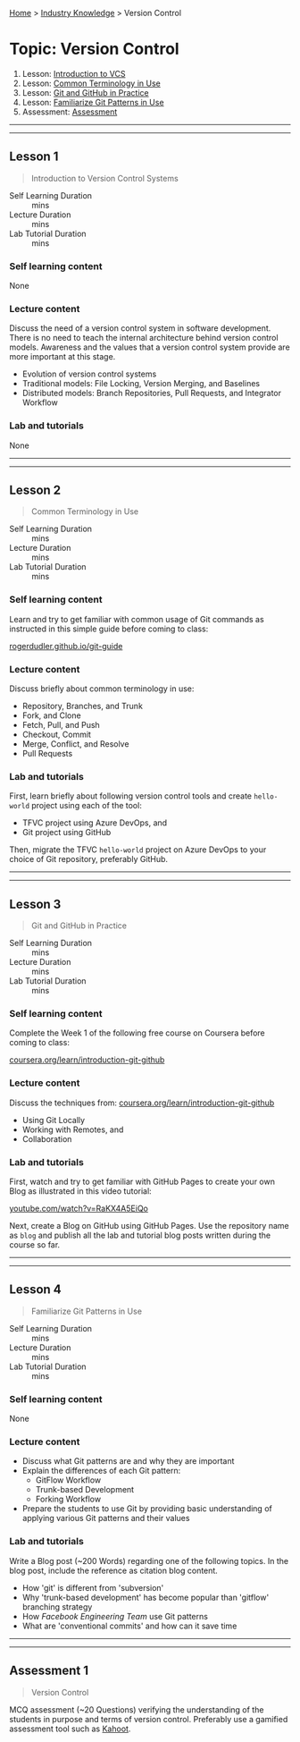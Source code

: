 [Home](../README.md) > [Industry Knowledge](./README.md) > Version Control

# Topic: Version Control

1. Lesson: [Introduction to VCS](#lesson-1)
2. Lesson: [Common Terminology in Use](#lesson-2)
3. Lesson: [Git and GitHub in Practice](#lesson-3)
4. Lesson: [Familiarize Git Patterns in Use](#lesson-4)
5. Assessment: [Assessment](#assessment-1)

---

---

## Lesson 1

> Introduction to Version Control Systems

<dl>
<dt>Self Learning Duration</dt>
<dd> mins</dd>
<dt>Lecture Duration</dt>
<dd> mins</dd>
<dt>Lab Tutorial Duration</dt>
<dd> mins</dd>
</dl>

### Self learning content

None

### Lecture content

Discuss the need of a version control system in software development. There is no need to teach the internal architecture behind version control models. Awareness and the values that a version control system provide are more important at this stage.

- Evolution of version control systems
- Traditional models: File Locking, Version Merging, and Baselines
- Distributed models: Branch Repositories, Pull Requests, and Integrator Workflow

### Lab and tutorials

None

---

---

## Lesson 2

> Common Terminology in Use

<dl>
<dt>Self Learning Duration</dt>
<dd> mins</dd>
<dt>Lecture Duration</dt>
<dd> mins</dd>
<dt>Lab Tutorial Duration</dt>
<dd> mins</dd>
</dl>

### Self learning content

Learn and try to get familiar with common usage of Git commands as instructed in this simple guide before coming to class:

[rogerdudler.github.io/git-guide](https://rogerdudler.github.io/git-guide/)

### Lecture content

Discuss briefly about common terminology in use:

- Repository, Branches, and Trunk
- Fork, and Clone
- Fetch, Pull, and Push
- Checkout, Commit
- Merge, Conflict, and Resolve
- Pull Requests

### Lab and tutorials

First, learn briefly about following version control tools and create `hello-world` project using each of the tool:

- TFVC project using Azure DevOps, and
- Git project using GitHub

Then, migrate the TFVC `hello-world` project on Azure DevOps to your choice of Git repository, preferably GitHub.

---

---

## Lesson 3

> Git and GitHub in Practice

<dl>
<dt>Self Learning Duration</dt>
<dd> mins</dd>
<dt>Lecture Duration</dt>
<dd> mins</dd>
<dt>Lab Tutorial Duration</dt>
<dd> mins</dd>
</dl>

### Self learning content

Complete the Week 1 of the following free course on Coursera before coming to class:

[coursera.org/learn/introduction-git-github](https://www.coursera.org/learn/introduction-git-github)

### Lecture content

Discuss the techniques from: [coursera.org/learn/introduction-git-github](https://www.coursera.org/learn/introduction-git-github)

- Using Git Locally
- Working with Remotes, and
- Collaboration

### Lab and tutorials

First, watch and try to get familiar with GitHub Pages to create your own Blog as illustrated in this video tutorial:

[youtube.com/watch?v=RaKX4A5EiQo](https://www.youtube.com/watch?v=RaKX4A5EiQo)

Next, create a Blog on GitHub using GitHub Pages. Use the repository name as `blog` and publish all the lab and tutorial blog posts written during the course so far.

---

---

## Lesson 4

> Familiarize Git Patterns in Use

<dl>
<dt>Self Learning Duration</dt>
<dd> mins</dd>
<dt>Lecture Duration</dt>
<dd> mins</dd>
<dt>Lab Tutorial Duration</dt>
<dd> mins</dd>
</dl>

### Self learning content

None

### Lecture content

- Discuss what Git patterns are and why they are important
- Explain the differences of each Git pattern:
  - GitFlow Workflow
  - Trunk-based Development
  - Forking Workflow
- Prepare the students to use Git by providing basic understanding of applying various Git patterns and their values

### Lab and tutorials

Write a Blog post (~200 Words) regarding one of the following topics. In the blog post, include the reference as citation blog content.

- How 'git' is different from 'subversion'
- Why 'trunk-based development' has become popular than 'gitflow' branching strategy
- How *Facebook Engineering Team* use Git patterns
- What are 'conventional commits' and how can it save time

---

---

## Assessment 1

> Version Control

MCQ assessment (~20 Questions) verifying the understanding of the students in purpose and terms of version control. Preferably use a gamified assessment tool such as [Kahoot](https://kahoot.com).
